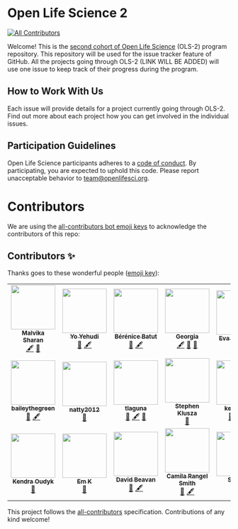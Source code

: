 # Open Life Science 2
<!-- ALL-CONTRIBUTORS-BADGE:START - Do not remove or modify this section -->
[![All Contributors](https://img.shields.io/badge/all_contributors-21-orange.svg?style=flat-square)](#contributors-)
<!-- ALL-CONTRIBUTORS-BADGE:END -->

Welcome! This is the [second cohort of Open Life Science](https://openlifesci.org/ols-2) (OLS-2) program repository. 
This repository will be used for the issue tracker feature of GitHub. 
All the projects going through OLS-2 (LINK WILL BE ADDED) will use one issue to keep track of their progress during the program.

## How to Work With Us

Each issue will provide details for a project currently going through OLS-2. 
Find out more about each project how you can get involved in the individual issues.

## Participation Guidelines

Open Life Science participants adheres to a [code of conduct](CODE_OF_CONDUCT.md). 
By participating, you are expected to uphold this code. Please report unacceptable behavior to [team@openlifesci.org](mailto:team@openlifesci.org).

# Contributors

We are using the [all-contributors bot emoji keys](https://allcontributors.org/) to acknowledge the contributors of this repo:

## Contributors ✨

Thanks goes to these wonderful people ([emoji key](https://allcontributors.org/docs/en/emoji-key)):

<!-- ALL-CONTRIBUTORS-LIST:START - Do not remove or modify this section -->
<!-- prettier-ignore-start -->
<!-- markdownlint-disable -->
<table>
  <tr>
    <td align="center"><a href="https://github.com/malvikasharan"><img src="https://avatars0.githubusercontent.com/u/5370471?v=4" width="100px;" alt=""/><br /><sub><b>Malvika Sharan</b></sub></a><br /><a href="#content-malvikasharan" title="Content">🖋</a> <a href="https://github.com/open-life-science/ols-2/pulls?q=is%3Apr+reviewed-by%3Amalvikasharan" title="Reviewed Pull Requests">👀</a></td>
    <td align="center"><a href="http://yo-yehudi.com"><img src="https://avatars0.githubusercontent.com/u/9271438?v=4" width="100px;" alt=""/><br /><sub><b>Yo Yehudi</b></sub></a><br /><a href="https://github.com/open-life-science/ols-2/pulls?q=is%3Apr+reviewed-by%3Ayochannah" title="Reviewed Pull Requests">👀</a> <a href="#content-yochannah" title="Content">🖋</a></td>
    <td align="center"><a href="http://research.bebatut.fr/"><img src="https://avatars0.githubusercontent.com/u/1842467?v=4" width="100px;" alt=""/><br /><sub><b>Bérénice Batut</b></sub></a><br /><a href="https://github.com/open-life-science/ols-2/pulls?q=is%3Apr+reviewed-by%3Abebatut" title="Reviewed Pull Requests">👀</a> <a href="#content-bebatut" title="Content">🖋</a></td>
    <td align="center"><a href="https://github.com/GeorgiaHCA"><img src="https://avatars1.githubusercontent.com/u/46889966?v=4" width="100px;" alt=""/><br /><sub><b>Georgia</b></sub></a><br /><a href="#content-GeorgiaHCA" title="Content">🖋</a> <a href="#ideas-GeorgiaHCA" title="Ideas, Planning, & Feedback">🤔</a> <a href="https://github.com/open-life-science/ols-2/pulls?q=is%3Apr+reviewed-by%3AGeorgiaHCA" title="Reviewed Pull Requests">👀</a></td>
    <td align="center"><a href="https://www.researchgate.net/profile/Eva_Herbst3"><img src="https://avatars1.githubusercontent.com/u/31034865?v=4" width="100px;" alt=""/><br /><sub><b>Eva C. Herbst</b></sub></a><br /><a href="https://github.com/open-life-science/ols-2/pulls?q=is%3Apr+reviewed-by%3Aevaherbst" title="Reviewed Pull Requests">👀</a></td>
    <td align="center"><a href="https://github.com/LauraCarter"><img src="https://avatars3.githubusercontent.com/u/16853500?v=4" width="100px;" alt=""/><br /><sub><b>Laura Carter</b></sub></a><br /><a href="https://github.com/open-life-science/ols-2/pulls?q=is%3Apr+reviewed-by%3ALauraCarter" title="Reviewed Pull Requests">👀</a></td>
    <td align="center"><a href="https://www.freeourknowledge.org/"><img src="https://avatars3.githubusercontent.com/u/36628298?v=4" width="100px;" alt=""/><br /><sub><b>Cooper Smout</b></sub></a><br /><a href="https://github.com/open-life-science/ols-2/pulls?q=is%3Apr+reviewed-by%3ACooperSmout" title="Reviewed Pull Requests">👀</a> <a href="#ideas-CooperSmout" title="Ideas, Planning, & Feedback">🤔</a> <a href="#content-CooperSmout" title="Content">🖋</a></td>
  </tr>
  <tr>
    <td align="center"><a href="https://github.com/baileythegreen"><img src="https://avatars0.githubusercontent.com/u/12277715?v=4" width="100px;" alt=""/><br /><sub><b>baileythegreen</b></sub></a><br /><a href="#ideas-baileythegreen" title="Ideas, Planning, & Feedback">🤔</a> <a href="#content-baileythegreen" title="Content">🖋</a></td>
    <td align="center"><a href="https://github.com/natty2012"><img src="https://avatars1.githubusercontent.com/u/67627816?v=4" width="100px;" alt=""/><br /><sub><b>natty2012</b></sub></a><br /><a href="https://github.com/open-life-science/ols-2/pulls?q=is%3Apr+reviewed-by%3Anatty2012" title="Reviewed Pull Requests">👀</a></td>
    <td align="center"><a href="https://github.com/tlaguna"><img src="https://avatars1.githubusercontent.com/u/13220006?v=4" width="100px;" alt=""/><br /><sub><b>tlaguna</b></sub></a><br /><a href="https://github.com/open-life-science/ols-2/pulls?q=is%3Apr+reviewed-by%3Atlaguna" title="Reviewed Pull Requests">👀</a> <a href="#content-tlaguna" title="Content">🖋</a> <a href="#ideas-tlaguna" title="Ideas, Planning, & Feedback">🤔</a></td>
    <td align="center"><a href="https://github.com/smklusza"><img src="https://avatars3.githubusercontent.com/u/28989267?v=4" width="100px;" alt=""/><br /><sub><b>Stephen Klusza</b></sub></a><br /><a href="https://github.com/open-life-science/ols-2/pulls?q=is%3Apr+reviewed-by%3Asmklusza" title="Reviewed Pull Requests">👀</a></td>
    <td align="center"><a href="https://github.com/kevinxufs"><img src="https://avatars2.githubusercontent.com/u/48526846?v=4" width="100px;" alt=""/><br /><sub><b>kevinxufs</b></sub></a><br /><a href="https://github.com/open-life-science/ols-2/pulls?q=is%3Apr+reviewed-by%3Akevinxufs" title="Reviewed Pull Requests">👀</a> <a href="#ideas-kevinxufs" title="Ideas, Planning, & Feedback">🤔</a> <a href="#content-kevinxufs" title="Content">🖋</a></td>
    <td align="center"><a href="http://dannygarside.co.uk"><img src="https://avatars3.githubusercontent.com/u/3739866?v=4" width="100px;" alt=""/><br /><sub><b>Danny Garside</b></sub></a><br /><a href="https://github.com/open-life-science/ols-2/pulls?q=is%3Apr+reviewed-by%3Ada5nsy" title="Reviewed Pull Requests">👀</a></td>
    <td align="center"><a href="http://documentation.opteos.fr/wiki/Rudy_Patard"><img src="https://avatars0.githubusercontent.com/u/12710068?v=4" width="100px;" alt=""/><br /><sub><b>Rudy PATARD</b></sub></a><br /><a href="https://github.com/open-life-science/ols-2/pulls?q=is%3Apr+reviewed-by%3ARP87" title="Reviewed Pull Requests">👀</a></td>
  </tr>
  <tr>
    <td align="center"><a href="http://koudyk.github.io"><img src="https://avatars1.githubusercontent.com/u/39495291?v=4" width="100px;" alt=""/><br /><sub><b>Kendra Oudyk</b></sub></a><br /><a href="https://github.com/open-life-science/ols-2/pulls?q=is%3Apr+reviewed-by%3Akoudyk" title="Reviewed Pull Requests">👀</a></td>
    <td align="center"><a href="https://github.com/EKaroune"><img src="https://avatars2.githubusercontent.com/u/58147174?v=4" width="100px;" alt=""/><br /><sub><b>Em K</b></sub></a><br /><a href="https://github.com/open-life-science/ols-2/pulls?q=is%3Apr+reviewed-by%3AEKaroune" title="Reviewed Pull Requests">👀</a></td>
    <td align="center"><a href="https://github.com/DavidBeavan"><img src="https://avatars3.githubusercontent.com/u/6524799?v=4" width="100px;" alt=""/><br /><sub><b>David Beavan</b></sub></a><br /><a href="#ideas-DavidBeavan" title="Ideas, Planning, & Feedback">🤔</a> <a href="#content-DavidBeavan" title="Content">🖋</a></td>
    <td align="center"><a href="https://github.com/crangelsmith"><img src="https://avatars2.githubusercontent.com/u/11162074?v=4" width="100px;" alt=""/><br /><sub><b>Camila Rangel Smith</b></sub></a><br /><a href="#ideas-crangelsmith" title="Ideas, Planning, & Feedback">🤔</a> <a href="#content-crangelsmith" title="Content">🖋</a></td>
    <td align="center"><a href="https://github.com/samvanstroud"><img src="https://avatars0.githubusercontent.com/u/16232199?v=4" width="100px;" alt=""/><br /><sub><b>Sam Vs</b></sub></a><br /><a href="#ideas-samvanstroud" title="Ideas, Planning, & Feedback">🤔</a> <a href="#content-samvanstroud" title="Content">🖋</a></td>
    <td align="center"><a href="https://www.linkedin.com/in/joyceykao/"><img src="https://avatars2.githubusercontent.com/u/52547142?v=4" width="100px;" alt=""/><br /><sub><b>Joyce</b></sub></a><br /><a href="#ideas-joyceykao" title="Ideas, Planning, & Feedback">🤔</a> <a href="#content-joyceykao" title="Content">🖋</a></td>
    <td align="center"><a href="https://github.com/ambrotini"><img src="https://avatars1.githubusercontent.com/u/69870080?v=4" width="100px;" alt=""/><br /><sub><b>ambrotini</b></sub></a><br /><a href="#ideas-ambrotini" title="Ideas, Planning, & Feedback">🤔</a> <a href="#content-ambrotini" title="Content">🖋</a></td>
  </tr>
</table>

<!-- markdownlint-enable -->
<!-- prettier-ignore-end -->
<!-- ALL-CONTRIBUTORS-LIST:END -->

This project follows the [all-contributors](https://github.com/all-contributors/all-contributors) specification. Contributions of any kind welcome!